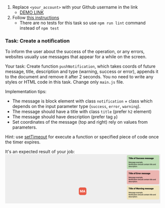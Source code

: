 1. Replace `<your_account>` with your Github username in the link
    - [DEMO LINK](https://krajnova.github.io/js_notification_DOM/)
2. Follow [this instructions](https://mate-academy.github.io/layout_task-guideline/)
    - There are no tests for this task so use `npm run lint` command instead of `npm test` 

### Task: Create a notification

To inform the user about the success of the operation, or any errors, websites usually use messages that appear for a while on the screen.

Your task: Create function `pushNotification`, which takes coords of future message, title, description and type (warning, success or error), appends it to the document and remove it after 2 seconds.
You no need to write any styles or HTML code in this task. Change only `main.js` file.

Implementation tips:
- The message is block element with class `notification` + class which depends on the input parameter type (`success`, `error`, `warning`). 
- The message should have a title with class `title` (prefer `h2` element)
- The message should have description (prefer tag `p`)
- Set coordinates of the message (top and right) rely on values from parameters.

Hint: use [setTimeout](https://developer.mozilla.org/en-US/docs/Web/API/WindowOrWorkerGlobalScope/setTimeout) for execute a function or specified piece of code once the timer expires.

It's an expected result of your job:
![Result](./src/images/result.png)
